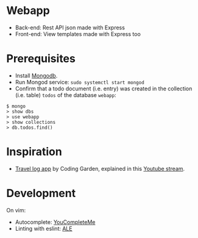 # Webapp
- Back-end: Rest API json made with Express
- Front-end: View templates made with Express too


# Prerequisites
- Install [Mongodb][mongodb].
- Run Mongod service: `sudo systemctl start mongod`
- Confirm that a todo document (i.e. entry) was created in the collection (i.e. table) `todos` of the database `webapp`:

```console
$ mongo
> show dbs
> use webapp
> show collections
> db.todos.find()
```

[mongodb]: https://docs.mongodb.com/manual/tutorial/install-mongodb-on-ubuntu/


# Inspiration
- [Travel log app][travel-log] by Coding Garden, explained in this [Youtube stream][youtube-stream].

[travel-log]: https://github.com/CodingGarden/travel-log
[youtube-stream]: https://www.youtube.com/watch?v=5pQsl9u_10M


# Development
On vim:
- Autocomplete: [YouCompleteMe][ycm]
- Linting with eslint: [ALE][ale]

[ycm]: https://github.com/ycm-core/YouCompleteMe
[ale]: https://github.com/dense-analysis/ale
